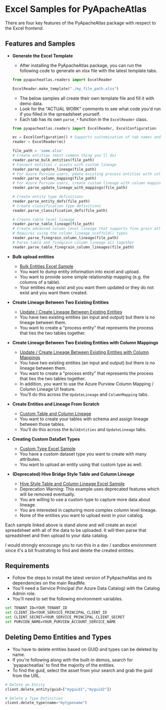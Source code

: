 # Excel Samples for PyApacheAtlas

There are four key features of the PyApacheAtlas package with respect to the Excel frontend.

## Features and Samples
* **Generate the Excel Template**
  * After installing the PyApacheAtlas package, you can run the following code to generate an xlsx file with the latest template tabs.
  
  ```python
  from pyapacheatlas.readers import ExcelReader

  ExcelReader.make_template("./my_file_path.xlsx")

  ```
  * The below samples all create their own template file and fill it with demo data.
  * Look for the "ACTUAL WORK" comments to see what code you'd run if you filled in   the spreadsheet yourself.
  * Each tab has its own `parse_*` function in the `ExcelReader` class.

  ```python
  from pyapacheatlas.readers import ExcelReader, ExcelConfiguration

  ec = ExcelConfiguration() # Supports customization of tab names and header prefixes
  reader = ExcelReader(ec)

  file_path = 'some.xlsx'
  # Create entities (most common thing you'll do)
  reader.parse_bulk_entities(file_path)
  # Connect entities / assets with custom lineage
  reader.parse_update_lineage(file_path)
  # For Azure Purview users, pdate existing process entities with column mappings
  reader.parse_column_mapping(file_path)
  # For Azure Purview users, create custom lineage with column mappings at the same time
  reader.parse_update_lineage_with_mappings(file_path)

  # Create entity type definitions
  reader.parse_entity_defs(file_path)
  # Create classification type definitions  
  reader.parse_classification_defs(file_path)

  # Create table level lineage
  reader.parse_table_lineage(file_path)
  # Create advanced column level lineage that supports fine grain attributes on the transformation
  # Requires using the column_lineage_scaffold() types
  reader.parse_finegrain_column_lineage(file_path)
  # Parse table and finegrain column lineage all together
  reader.parse_table_finegrain_column_lineages(file_path)
  ```

* **Bulk upload entities**
  * [Bulk Entities Excel Sample](./excel_bulk_entities_upload.py)
  * You want to dump entity information into excel and upload.
  * You want to provide some simple relationship mapping (e.g. the columns of a table).
  * Your entities may exist and you want them updated or they do not exist and you want them created.
* **Create Lineage Between Two Existing Entities**
  * [Update / Create Lineage Between Existing Entities](./excel_update_lineage_upload.py)
  * You have two existing entities (an input and output) but there is no lineage between them.
  * You want to create a "process entity" that represents the process that ties the two tables together.
* **Create Lineage Between Two Existing Entities with Column Mappings**
  * [Update / Create Lineage Between Existing Entities with Column Mappings](./excel_update_lineage_with_mappings_upload.py)
  * You have two existing entities (an input and output) but there is no lineage between them.
  * You want to create a "process entity" that represents the process that ties the two tables together.
  * In addition, you want to use the Azure Purview Column Mapping / Column Lineage UI feature.
  * You'll do this across the `UpdateLineage` and `ColumnMapping` tabs.
* **Create Entities and Lineage From Scratch**
  * [Custom Table and Column Lineage](./excel_custom_table_column_lineage.py)
  * You want to create your tables with schema and assign lineage between those tables.
  * You'll do this across the `BulkEntities` and `UpdateLineage` tabs.
* **Creating Custom DataSet Types**
  * [Custom Type Excel Sample](./excel_custom_type_and_entity_upload.py)
  * You have a custom dataset type you want to create with many attributes.
  * You want to upload an entity using that custom type as well.
* **(Deprecated) Hive Bridge Style Table and Column Lineage**
  * [Hive Style Table and Column Lineage Excel Sample](./hive_style_table_column_lineage.py)
  * Deprecation Warning: This example uses deprecated features which will be removed eventually.
  * You are willing to use a custom type to capture more data about lineage.
  * You are interested in capturing more complex column level lineage.
  * None of the entities you want to upload exist in your catalog.

Each sample linked above is stand alone and will create an excel spreadsheet with all of the data to be uploaded. It will then parse that spreadsheet and then upload to your data catalog.

I would strongly encourage you to run this in a dev / sandbox environment since it's a bit frustrating to find and delete the created entities.

## Requirements

* Follow the steps to install the latest version of PyApacheAtlas and its dependencies on the main ReadMe.
* You'll need a Service Principal (for Azure Data Catalog) with the Catalog Admin role.
* You'll need to set the following environment variables.

```bash
set TENANT_ID=YOUR_TENANT_ID
set CLIENT_ID=YOUR_SERVICE_PRINCIPAL_CLIENT_ID
set CLIENT_SECRET=YOUR_SERVICE_PRINCIPAL_CLIENT_SECRET
set PURVIEW_NAME=YOUR_PURVIEW_ACCOUNT_SERVICE_NAME
```

## Deleting Demo Entities and Types

* You have to delete entities based on GUID and types can be deleted by name.
* If you're following along with the built-in demos, search for 'pyapacheatlas' to find the majority of the entities.
* To find the guid, select the asset from your search and grab the guid from the URL.

```python
# Delete an Entity
client.delete_entity(guid=["myguid1","myguid2"])

# Delete a Type Definition
client.delete_type(name="mytypename")
```
